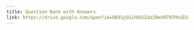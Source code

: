 ```yaml
---
title: Question Bank with Answers
link: https://drive.google.com/open?id=0B4SySGihN1G2QzZWeVRTNTMxSEU
---
```

